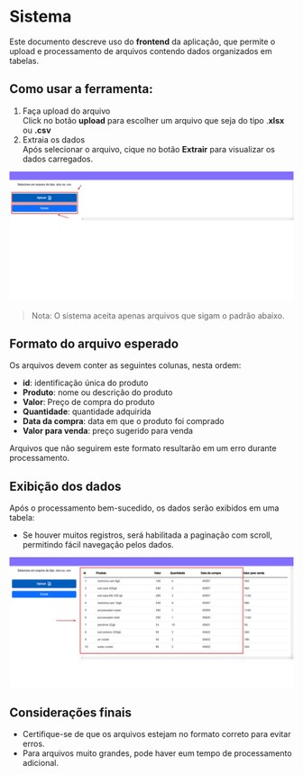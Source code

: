 # Sistema

Este documento descreve uso do **frontend** da aplicação, que permite o upload e processamento de arquivos contendo dados organizados em tabelas.


## Como usar a ferramenta:
1. Faça upload do arquivo<br>
   Click no botão **upload** para escolher um arquivo que seja do tipo .**xlsx** ou **.csv**
2. Extraia os dados <br>
   Após selecionar o arquivo, cique no botão **Extrair** para visualizar os dados carregados.

![image-1](/images/image_1.png)

> Nota: O sistema aceita apenas arquivos que sigam o padrão abaixo.

## Formato do arquivo esperado
Os arquivos devem conter as seguintes colunas, nesta ordem:
 - **id**: identificação única do produto
 - **Produto**: nome ou descrição do produto
 - **Valor**: Preço de compra do produto
 - **Quantidade**: quantidade adquirida
 - **Data da compra**: data em que o produto foi comprado
 - **Valor para venda**: preço sugerido para venda

Arquivos que não seguirem este formato resultarão em um erro durante  processamento.

## Exibição dos dados

Após o processamento bem-sucedido, os dados serão exibidos em uma tabela:

- Se houver muitos registros, será habilitada a paginação com scroll, permitindo fácil navegação pelos dados.

![image-2](/images/image_2.png)

## Considerações finais

- Certifique-se de que os arquivos estejam no formato correto para evitar erros.
- Para arquivos muito grandes, pode haver eum tempo de processamento adicional.






